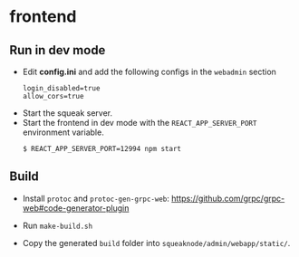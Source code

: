 # frontend

## Run in dev mode

- Edit **config.ini** and add the following configs in the `webadmin` section
	```
	login_disabled=true
	allow_cors=true
	```
- Start the squeak server.
- Start the frontend in dev mode with the `REACT_APP_SERVER_PORT` environment variable.
	```
	$ REACT_APP_SERVER_PORT=12994 npm start
	```

## Build

- Install `protoc` and `protoc-gen-grpc-web`:
	https://github.com/grpc/grpc-web#code-generator-plugin

- Run `make-build.sh`

- Copy the generated `build` folder into `squeaknode/admin/webapp/static/`.
